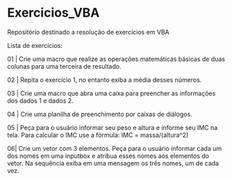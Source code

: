 # Exercicios_VBA
Repositório destinado a resolução de exercícios em VBA

Lista de exercícios:

01 | Crie uma macro que realize as operações matemáticas básicas de duas colunas para uma terceira de resultado.

02 | Repita o exercício 1, no entanto exiba a média desses números.

03 | Crie uma macro que abra uma caixa para preencher as informações dos dados 1 e dados 2.

04 | Crie uma planilha de preenchimento por caixas de diálogos.

05 | Peça para o usuário informar seu peso e altura e informe seu IMC na tela. Para calcular o IMC use a fórmula: IMC = massa/(altura^2)

06| Crie um vetor com 3 elementos. Peça para o usuário informar cada um dos nomes em uma inputbox e atribua esses nomes aos elementos do vetor. Na sequência exiba em uma mensagem os três nomes, um de cada vez.
